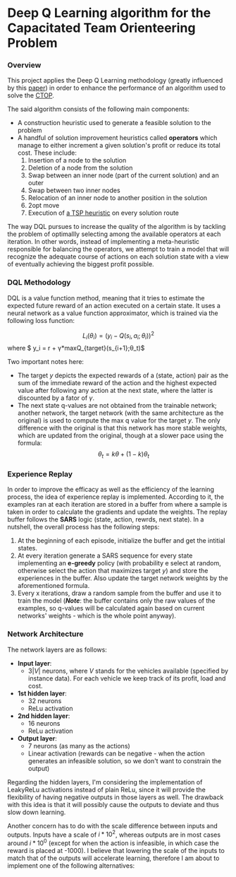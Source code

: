 # Deep Q Learning algorithm for the Capacitated Team Orienteering Problem
### Overview

This project applies the Deep Q Learning methodology (greatly influenced by this [paper](https://www.cs.toronto.edu/%7Evmnih/docs/dqn.pdf)) in order to enhance the performance
of an algorithm used to solve the [CTOP](https://link.springer.com/article/10.1057/palgrave.jors.2602603). 

The said algorithm consists of the following main components:
* A construction heuristic used to generate a feasible solution to the problem
* A handful of solution improvement heuristics called **operators** which manage to either increment a given solution's profit or reduce its total cost. These include:
  1. Insertion of a node to the solution
  2. Deletion of a node from the solution
  3. Swap between an inner node (part of the current solution) and an outer
  4. Swap between two inner nodes
  5. Relocation of an inner node to another position in the solution
  6. 2opt move
  7. Execution of [a TSP heuristic](http://webhotel4.ruc.dk/~keld/research/LKH/) on every solution route

The way DQL pursues to increase the quality of the algorithm is by tackling the
problem of optimallly selecting among the available operators at each iteration.
In other words, instead of implementing a meta-heuristic responsible for balancing the operators, we attempt to train a model that will recognize the adequate course of actions
on each solution state with a view of eventually achieving the biggest profit possible.

### DQL Methodology

DQL is a value function method, meaning that it tries to estimate the expected future reward of an action executed on a certain state. It uses a neural network as a value function approximator, which is trained via the following loss function:

$$L_i(θ_i)= (y_i - Q(s_i,a_i;θ_i))^2$$ where $ y_i = r + γ*maxQ_{target}(s_{i+1};θ_t)$

Two important notes here:
* The target $y$ depicts the expected rewards of a (state, action) pair as the sum of the immediate reward of the action and the highest expected
value after following any action at the next state, where the latter is discounted by a fator of $γ$.
* The next state q-values are not obtained from the trainable network; another network, the target network (with the same architecture as the original) is used to compute the max q value for the target $y$. The only difference with the original is that this network has more stable weights, which are updated from the original, though at a slower pace using the formula:
$$θ_t = kθ + (1-k)θ_t$$


### Experience Replay

In order to improve the efficacy as well as the efficiency of the learning process, the idea of experience replay is implemented. According to it, the examples ran at each iteration are stored in a buffer from where a sample is taken in order to calculate the gradients and update the weights. The replay buffer follows the **SARS** logic (state, action, rewrds, next state). In a nutshell, the overall process has the following steps:
1. At the beginning of each episode, initialize the buffer and get the intitial states.
2. At every iteration generate a SARS sequence for every state implementing an **e-greedy** policy (with probability e select at random, otherwise select the action that maximizes target $y$) and store the experiences in the buffer. Also update the target network weights by the aforementioned formula.
3. Every x iterations, draw a random sample from the buffer and use it to train the model (***Note***: the buffer contains only the raw values of the examples, so q-values will be calculated again based on current networks' weights - which is the whole point anyway).

### Network Architecture

The network layers are as follows:
* **Input layer**:
  * $3|V|$ neurons, where $V$ stands for the vehicles available (specified by instance data). For each vehicle we keep track of its profit, load and cost.
* **1st hidden layer**:
  * 32 neurons
  * ReLu activation 
* **2nd hidden layer**:
  * 16 neurons
  * ReLu activation
* **Output layer**:
  * 7 neurons (as many as the actions)
  * Linear activation (rewards can be negative - when the action generates an infeasible solution, so we don't want to constrain the output)

Regarding the hidden layers, I'm considering the implementation of LeakyReLu activations instead of plain ReLu, since it will provide the flexibility of having negative outputs in those layers as well. The drawback with this idea is that it will possibly cause the outputs to deviate and thus slow down learning.

Another concern has to do with the scale difference between inputs and outputs. Inputs have a scale of $i * 10^2$, whereas outputs are in most cases around $i * 10^0$ (except for when the action is infeasible, in which case the reward is placed at -1000). I believe that lowering the scale of the inputs to match that of the outputs will accelerate learning, therefore I am about to implement one of the following alternatives:

